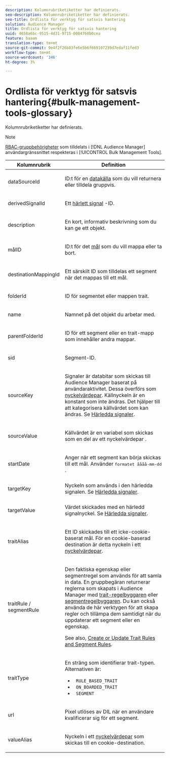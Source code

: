 ```yaml
---
description: Kolumnrubriketiketter har definierats.
seo-description: Kolumnrubriketiketter har definierats.
seo-title: Ordlista för verktyg för satsvis hantering
solution: Audience Manager
title: Ordlista för verktyg för satsvis hantering
uuid: 4658a6bc-9515-4d31-9715-0084760b0cea
feature: baaam
translation-type: tm+mt
source-git-commit: 9e4f2f26b83fe6e5b6f669107239d7edaf11fed3
workflow-type: tm+mt
source-wordcount: '346'
ht-degree: 3%

---
```



# Ordlista för verktyg för satsvis hantering{#bulk-management-tools-glossary}

Kolumnrubriketiketter har definierats.

<!-- 

<p>r_bulk_glossary.xml </p>

 -->

>[!NOTE]
>
>[RBAC-gruppbehörigheter](../../features/administration/administration-overview.md) som tilldelats i [!DNL Audience Manager] användargränssnittet respekteras i [!UICONTROL Bulk Management Tools].

<table id="table_2C2BC2FB3EFC443C9A5AE18EFC6FABFD"> 
 <thead> 
  <tr> 
   <th colname="col1" class="entry"> Kolumnrubrik </th> 
   <th colname="col2" class="entry"> Definition </th> 
  </tr> 
 </thead>
 <tbody> 
  <tr> 
   <td colname="col1"> <p> <span class="term"> dataSourceId</span> </p> </td> 
   <td colname="col2"> <p>ID:t för en <a href="../../features/datasources-list-and-settings.md#data-sources-list-and-settings"> datakälla</a> som du vill returnera eller tilldela gruppvis. </p> </td> 
  </tr> 
  <tr> 
   <td colname="col1"> <p> <span class="term"> derivedSignalId</span> </p> </td> 
   <td colname="col2"> <p>Ett <a href="../../features/derived-signals.md"> härlett signal</a> -ID. </p> </td> 
  </tr> 
  <tr> 
   <td colname="col1"> <p> <span class="term"> description</span> </p> </td> 
   <td colname="col2"> <p>En kort, informativ beskrivning som du kan ge ett objekt. </p> </td> 
  </tr> 
  <tr> 
   <td colname="col1"> <p> <span class="term"> målID</span> </p> </td> 
   <td colname="col2"> <p>ID:t för det <a href="../../features/destinations/destinations.md"> mål</a> som du vill mappa eller ta bort. </p> </td> 
  </tr> 
  <tr> 
   <td colname="col1"> <p> <span class="term"> destinationMappingId</span> </p> </td> 
   <td colname="col2"> <p>Ett särskilt ID som tilldelas ett segment när det mappas till ett mål. </p> </td> 
  </tr> 
  <tr> 
   <td colname="col1"> <p> <span class="term"> folderId</span> </p> </td> 
   <td colname="col2"> <p>ID för segmentet eller mappen trait. </p> </td> 
  </tr> 
  <tr> 
   <td colname="col1"> <p> <span class="term"> name</span> </p> </td> 
   <td colname="col2"> <p>Namnet på det objekt du arbetar med. </p> </td> 
  </tr> 
  <tr> 
   <td colname="col1"> <p> <span class="term"> parentFolderId</span> </p> </td> 
   <td colname="col2"> <p>ID för ett segment eller en trait-mapp som innehåller andra mappar. </p> </td> 
  </tr> 
  <tr> 
   <td colname="col1"> <p> <span class="term"> sid</span> </p> </td> 
   <td colname="col2"> <p>Segment-ID. </p> </td> 
  </tr> 
  <tr> 
   <td colname="col1"> <p> <span class="term"> sourceKey</span> </p> </td> 
   <td colname="col2"> <p>Signaler är databitar som skickas till <span class="keyword"> Audience Manager</span> baserat på användaraktivitet. Dessa överförs som <a href="../../reference/key-value-pairs-explained.md"> nyckelvärdepar</a>. Källnyckeln är en konstant som inte ändras. Det hjälper till att kategorisera källvärdet som kan ändras. Se <a href="../../features/derived-signals.md"> Härledda signaler</a>. </p> </td> 
  </tr> 
  <tr> 
   <td colname="col1"> <p> <span class="term"> sourceValue</span> </p> </td> 
   <td colname="col2"> <p>Källvärdet är en variabel som skickas som en del av ett nyckelvärdepar <a href="../../reference/key-value-pairs-explained.md"></a>. </p> </td> 
  </tr> 
  <tr> 
   <td colname="col1"> <p> <span class="term"> startDate</span> </p> </td> 
   <td colname="col2"> <p>Anger när ett segment kan börja skickas till ett mål. Använder <tt>formatet åååå-mm-dd</tt> . </p> </td> 
  </tr> 
  <tr> 
   <td colname="col1"> <p> <span class="term"> targetKey</span> </p> </td> 
   <td colname="col2">Nyckeln som används i den härledda signalen. Se <a href="../../features/derived-signals.md"> Härledda signaler</a>. </td> 
  </tr> 
  <tr> 
   <td colname="col1"> <p> <span class="term"> targetValue</span> </p> </td> 
   <td colname="col2"> <p>Värdet skickades med en härledd signalnyckel. Se <a href="../../features/derived-signals.md"> Härledda signaler</a>. </p> </td> 
  </tr> 
  <tr> 
   <td colname="col1"> <p> <span class="term"> traitAlias</span> </p> </td> 
   <td colname="col2"> <p>Ett ID skickades till ett icke-cookie-baserat mål. För en cookie-baserad destination är detta nyckeln i ett <a href="../../reference/key-value-pairs-explained.md"> nyckelvärdepar</a>. </p> </td> 
  </tr> 
  <tr> 
   <td colname="col1"> <p> <span class="term"> traitRule / segmentRule</span> </p> </td> 
   <td colname="col2"> <p>Den faktiska egenskap eller segmentregel som används för att samla in data. En gruppbegäran returnerar reglerna som skapats i <span class="keyword"> Audience Manager</span> med <a href="../../features/traits/about-trait-builder.md"> trait-regelbyggaren</a> eller <a href="../../features/segments/segment-builder.md"> segmentregelbyggaren</a>. Du kan också använda de här verktygen för att skapa regler och tillämpa dem samtidigt när du uppdaterar ett segment eller en egenskap. </p> <p>See also, <a href="../../reference/bulk-management-tools/bulk-rules.md"> Create or Update Trait Rules and Segment Rules</a>. </p> </td> 
  </tr> 
  <tr> 
   <td colname="col1"> <p> <span class="term"> traitType</span> </p> </td> 
   <td colname="col2"> <p>En sträng som identifierar trait-typen. Alternativen är: </p> 
    <ul id="ul_AB5B4F87B14241DCBBE44B0B7BD4EF72"> 
     <li id="li_21F9412CDDC64FAA888C6542E284C436"> <code> RULE_BASED_TRAIT</code> </li> 
     <li id="li_5A5EA9A1EC5C45C991875EBBE7979A5A"> <code> ON_BOARDED_TRAIT </code> </li> 
     <li id="li_F38B58ADE3324E97A71E3F94F11945BE"> <code> SEGMENT</code> </li> 
    </ul> </td> 
  </tr> 
  <tr> 
   <td colname="col1"> <p> <span class="term"> url</span> </p> </td> 
   <td colname="col2"> <p>Pixel utlöses av DIL när en användare kvalificerar sig för ett segment. </p> </td> 
  </tr> 
  <tr> 
   <td colname="col1"> <p> <span class="term"> valueAlias</span> </p> </td> 
   <td colname="col2"> <p>Nyckeln i ett <a href="../../reference/key-value-pairs-explained.md"> nyckelvärdepar</a> som skickas till en cookie-destination. </p> </td> 
  </tr> 
 </tbody> 
</table>

